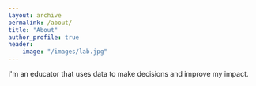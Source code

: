 ```yaml
---
layout: archive
permalink: /about/
title: "About"
author_profile: true
header:
    image: "/images/lab.jpg"
---
```


I'm an educator that uses data to make decisions and improve my impact.